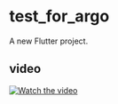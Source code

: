 # test_for_argo

A new Flutter project.

## video

[![Watch the video](https://img.youtube.com/vi/)](https://www.youtube.com/watch?v=iRUsAIOoOqU)

